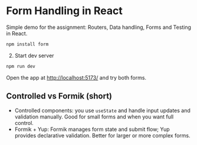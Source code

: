 # Form Handling in React

Simple demo for the assignment: Routers, Data handling, Forms and Testing in React.

```bash
npm install form
```

2. Start dev server

```bash
npm run dev
```

Open the app at [http://localhost:5173/](http://localhost:5173/) and try both forms.

## Controlled vs Formik (short)

- Controlled components: you use `useState` and handle input updates and validation manually. Good for small forms and when you want full control.
- Formik + Yup: Formik manages form state and submit flow; Yup provides declarative validation. Better for larger or more complex forms.
